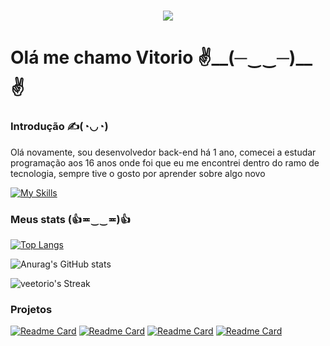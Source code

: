 <h1 align="center"><img src="https://i.pinimg.com/originals/8f/a8/32/8fa832bac73a195a8f605e150eb711b7.gif"></h1>
<h1>Olá me chamo Vitorio  ✌️__(─‿‿─)__✌️</h1>
  
<h3>Introdução ✍(◔◡◔) </h3>
<p>Olá novamente, sou desenvolvedor back-end há 1 ano, comecei a estudar programação aos 16 anos onde foi que eu me encontrei dentro do ramo de tecnologia, sempre tive o gosto por aprender sobre algo novo</p>


[![My Skills](https://skillicons.dev/icons?i=java,spring,mysql,cs,jsperline=3)](https://skillicons.dev)

<h3>Meus stats (👍≖‿‿≖)👍</h3> 

[![Top Langs](https://github-readme-stats.vercel.app/api/top-langs/?username=veetorio&layout=compact&theme=radical)](https://github.com/anuraghazra/github-readme-stats)

![Anurag's GitHub stats](https://github-readme-stats.vercel.app/api?username=Veetorio&show_icons=true&theme=radical)

![veetorio's Streak](https://github-readme-streak-stats.herokuapp.com/?user=veetorio&theme=radical&hide_border=false)

<h3>Projetos</h3>

[![Readme Card](https://github-readme-stats.vercel.app/api/pin/?username=veetorio&repo=blogli&theme=radical)](https://github.com/veetorio/blogli)
[![Readme Card](https://github-readme-stats.vercel.app/api/pin/?username=veetorio&repo=pokedex&theme=radical)](https://github.com/veetorio/pokedex)
[![Readme Card](https://github-readme-stats.vercel.app/api/pin/?username=veetorio&repo=ProjetoCadastroSpring&theme=radical)](https://github.com/veetorio/ProjetoCadastroSpring?tab=readme-ov-file)
[![Readme Card](https://github-readme-stats.vercel.app/api/pin/?username=veetorio&repo=JPA-desafio&theme=radical)](https://github.com/veetorio/JPA-desafio)






